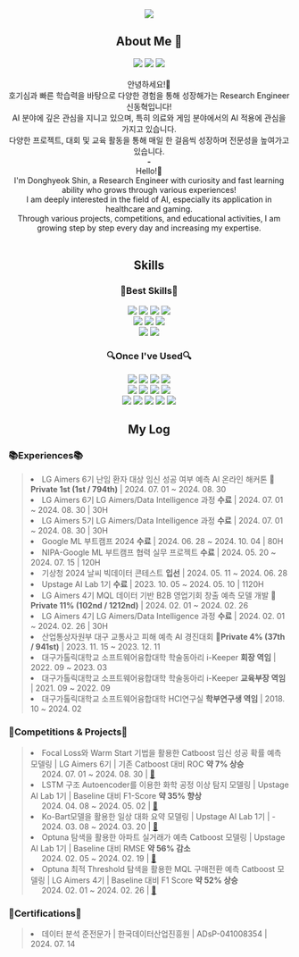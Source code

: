 <!--상단 배너-->
<div align="center">
  <img src="https://capsule-render.vercel.app/api?type=waving&color=FBE99F&height=200&section=header&text=&#129480;%20Dong%20Hyeok%20Shin's%20Github%20&#129480;&fontAlign=50&fontAlignY=40&fontSize=50&fontColor=333333&desc=🏃Developer%20fueled%20by%20curiosity%20and%20quick%20learning.&descAlign=65&descAlignY=55&descSize=20" />
</div>

<!--간단 자기소개-->
<div align="center">
  <h2>About Me 💬</h2>
  <a href="https://dong-hyeok.notion.site/12c0567bbfdd80a8a69ee47e9ae98e64?pvs=4" target="_blank"><img src="https://img.shields.io/badge/Portfolio-000000?style=for-the-badge&logo=notion&logoColor=white"/></a>
  <a href="eastglowing@gmail.com" target="_blank"><img src="https://img.shields.io/badge/Gmail-D14836?style=for-the-badge&logo=gmail&logoColor=white"/></a>
  <a href="https://www.linkedin.com/in/donghyeok/" target="_blank"><img src="https://img.shields.io/badge/LinkedIn-0077B5?style=for-the-badge&logo=linkedin&logoColor=white"/></a>
  <br><br>
  안녕하세요!👋 <br>
  호기심과 빠른 학습력을 바탕으로 다양한 경험을 통해 성장해가는 Research Engineer 신동혁입니다!<br>
  AI 분야에 깊은 관심을 지니고 있으며, 특히 의료와 게임 분야에서의 AI 적용에 관심을 가지고 있습니다.<br>
  다양한 프로젝트, 대회 및 교육 활동을 통해 매일 한 걸음씩 성장하며 전문성을 높여가고 있습니다.
  <br><b>-</b><br>
  Hello!👋 <br>
  I'm Donghyeok Shin, a Research Engineer with curiosity and fast learning ability who grows through various experiences!<br>
  I am deeply interested in the field of AI, especially its application in healthcare and gaming.<br>
  Through various projects, competitions, and educational activities, I am growing step by step every day and increasing my expertise.
</div>

<br>

<!--Skillset-->
<div align="center">
  <h2>Skills</h2>
  <h3>🌟Best Skills🌟</h3>
    <img src="https://img.shields.io/badge/Python-3776AB?style=for-the-badge&logo=python&logoColor=white" />
    <img src="https://img.shields.io/badge/Anaconda-44A833?style=for-the-badge&logo=anaconda&logoColor=white" />
    <img src="https://img.shields.io/badge/Plotly-3776AB?style=for-the-badge&logo=plotly&logoColor=white" />
    <img src="https://img.shields.io/badge/Seaborn-3776AB?style=for-the-badge&logo=seaborn&logoColor=white" />
    <br>
    <img src="https://img.shields.io/badge/Scikit--learn-F7931E?style=for-the-badge&logo=scikitlearn&logoColor=white" />
    <img src="https://img.shields.io/badge/Pytorch-EE4C2C?style=for-the-badge&logo=pytorch&logoColor=white" />
    <img src="https://img.shields.io/badge/Tensorflow-FF6F00?style=for-the-badge&logo=tensorflow&logoColor=white" />
    <br>
    <img src="https://img.shields.io/badge/Github-181717?style=for-the-badge&logo=github&logoColor=white" />
    <img src="https://img.shields.io/badge/Git-F05032?style=for-the-badge&logo=git&logoColor=white" />
    
    
  <h3>🔍Once I've Used🔍</h3>
    <img src="https://img.shields.io/badge/C-A8B9CC?style=for-the-badge&logo=c&logoColor=white" />
    <img src="https://img.shields.io/badge/C++-00599C?style=for-the-badge&logo=cplusplus&logoColor=white" />
    <img src="https://img.shields.io/badge/Arduino-00878F?style=for-the-badge&logo=arduino&logoColor=white" />
    <img src="https://img.shields.io/badge/Java-ED8B00?style=for-the-badge&logo=openjdk&logoColor=white" />
    <br>
    <img src="https://img.shields.io/badge/Spring%20Boot-6DB33F?style=for-the-badge&logo=springboot&logoColor=white" />
    <img src="https://img.shields.io/badge/Flask-000000?style=for-the-badge&logo=flask&logoColor=white" />
    <img src="https://img.shields.io/badge/MariaDB-003545?style=for-the-badge&logo=mariadb&logoColor=white" />
    <img src="https://img.shields.io/badge/MySQL-4479A1?style=for-the-badge&logo=mysql&logoColor=white" />
    <br>
    <img src="https://img.shields.io/badge/Amazon%20EC2-FF9900?style=for-the-badge&logo=amazonec2&logoColor=white" />
    <img src="https://img.shields.io/badge/Docker-2496ED?style=for-the-badge&logo=docker&logoColor=white" />
    <img src="https://img.shields.io/badge/Tableau-00A1E0?style=for-the-badge&logo=salesforce&logoColor=white" />
    <img src="https://img.shields.io/badge/Hugging%20Face-FFD21E?style=for-the-badge&logo=huggingface&logoColor=white" />
    <img src="https://img.shields.io/badge/Weightes%20&%20Biases-FFBE00?style=for-the-badge&logo=weightsandbiases&logoColor=white" />
</div>

<div align="center">
  <h2>My Log</h2>
</div>
<div>
  <h3>📚Experiences📚</h3>
    <blockquote>
      <li>
        LG Aimers 6기 난임 환자 대상 임신 성공 여부 예측 AI 온라인 해커톤 <b>🥇Private 1st (1st / 794th)</b> | 2024. 07. 01 ~ 2024. 08. 30
      </li>
      <li>
        LG Aimers 6기 LG Aimers/Data Intelligence 과정 <b>수료</b> | 2024. 07. 01 ~ 2024. 08. 30 | 30H
      </li>
      <li>
        LG Aimers 5기 LG Aimers/Data Intelligence 과정 <b>수료</b> | 2024. 07. 01 ~ 2024. 08. 30 | 30H
      </li>
      <li>
        Google ML 부트캠프 2024 <b>수료</b> | 2024. 06. 28 ~ 2024. 10. 04 | 80H
      </li>
      <li>
        NIPA-Google ML 부트캠프 협력 실무 프로젝트 <b>수료</b> | 2024. 05. 20 ~ 2024. 07. 15 | 120H
      </li>
      <li>
        기상청 2024 날씨 빅데이터 콘테스트 <b>입선</b> | 2024. 05. 11 ~ 2024. 06. 28
      </li>
      <li>
        Upstage AI Lab 1기 <b>수료</b> | 2023. 10. 05 ~ 2024. 05. 10 | 1120H
      </li>
      <li>
        LG Aimers 4기 MQL 데이터 기반 B2B 영업기회 창출 예측 모델 개발 <b>🥉Private 11% (102nd / 1212nd)</b> | 2024. 02. 01 ~ 2024. 02. 26 
      </li>
      <li>
        LG Aimers 4기 LG Aimers/Data Intelligence 과정 <b>수료</b> | 2024. 02. 01 ~ 2024. 02. 26 | 30H
      </li>
      <li>
        산업통상자원부 대구 교통사고 피해 예측 AI 경진대회 <b>🥈Private 4% (37th / 941st)</b> | 2023. 11. 15 ~ 2023. 12. 11 
      </li>
      <li>
        대구가톨릭대학교 소프트웨어융합대학 학술동아리 i-Keeper <b>회장 역임</b> | 2022. 09 ~ 2023. 03
      </li>
      <li>
        대구가톨릭대학교 소프트웨어융합대학 학술동아리 i-Keeper <b>교육부장 역임</b> | 2021. 09 ~ 2022. 09
      </li>
      <li>
        대구가톨릭대학교 소프트웨어융합대학 HCI연구실 <b>학부연구생 역임</b> | 2018. 10 ~ 2024. 02
      </li>
    </blockquote>
  <h3>🚀Competitions & Projects🚀</h3>
    <blockquote>
      <li>
        Focal Loss와 Warm Start 기법을 활용한 Catboost 임신 성공 확률 예측 모델링 | LG Aimers 6기 | 기존 Catboost 대비 ROC <b>약 7% 상승</b><br>
        &nbsp;&nbsp;&nbsp;&nbsp;&nbsp;2024. 07. 01 ~ 2024. 08. 30 | <a href = "https://github.com/slothbutter/ailab.chemical_process_anomaly_detection" > 🔗 </a>
      </li>
      <li>
        LSTM 구조 Autoencoder를 이용한 화학 공정 이상 탐지 모델링 | Upstage AI Lab 1기 | Baseline 대비 F1-Score <b>약 35% 향상</b><br>
        &nbsp;&nbsp;&nbsp;&nbsp;&nbsp;2024. 04. 08 ~ 2024. 05. 02 | <a href = "https://github.com/slothbutter/ailab.chemical_process_anomaly_detection" > 🔗 </a>
      </li>
      <li>
        Ko-Bart모델을 활용한 일상 대화 요약 모델링 | Upstage AI Lab 1기 | - <br>
        &nbsp;&nbsp;&nbsp;&nbsp;&nbsp;2024. 03. 08 ~ 2024. 03. 20 | <a href = "https://github.com/slothbutter/ailab.chemical_process_anomaly_detection" > 🔗 </a>
      </li>
      <li>
        Optuna 탐색을 활용한 아파트 실거래가 예측 Catboost 모델링 | Upstage AI Lab 1기 | Baseline 대비 RMSE <b>약 56% 감소</b><br>
        &nbsp;&nbsp;&nbsp;&nbsp;&nbsp;2024. 02. 05 ~ 2024. 02. 19 | <a href = "https://github.com/slothbutter/ailab.chemical_process_anomaly_detection" > 🔗 </a>
      </li>
      <li>
        Optuna 최적 Threshold 탐색을 활용한 MQL 구매전환 예측 Catboost 모델링 | LG Aimers 4기 | Baseline 대비 F1 Score <b>약 52% 상승</b><br>
        &nbsp;&nbsp;&nbsp;&nbsp;&nbsp;2024. 02. 01 ~ 2024. 02. 26 | <a href = "https://github.com/slothbutter/ailab.chemical_process_anomaly_detection" > 🔗 </a>
      </li>
    </blockquote>
  <h3>🪪Certifications🪪</h3>
    <blockquote>
      <li>
        데이터 분석 준전문가 | 한국데이터산업진흥원 | ADsP-041008354 | 2024. 07. 14
      </li>
    </blockquote>
</div>
